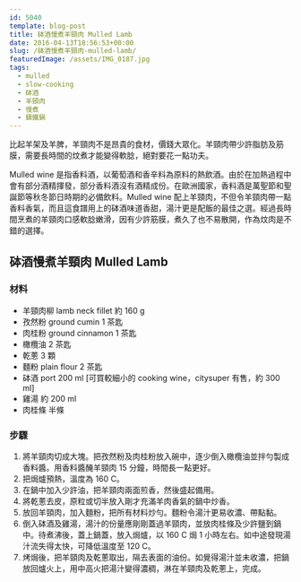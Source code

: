 ```yaml
---
id: 5040
template: blog-post
title: 砵酒慢煮羊頸肉 Mulled Lamb
date: 2016-04-13T18:56:53+00:00
slug: /砵酒慢煮羊頸肉-mulled-lamb/
featuredImage: /assets/IMG_0187.jpg
tags:
  - mulled
  - slow-cooking
  - 砵酒
  - 羊頸肉
  - 慢煮
  - 鑄鐵鍋
---
```

比起羊架及羊脾，羊頸肉不是昂貴的食材，價錢大眾化。羊頸肉帶少許脂肪及筋膜，需要長時間的炆煮才能變得軟腍，絕對要花一點功夫。

Mulled wine 是指香料酒，以葡萄酒和香辛料為原料的熱飲酒。由於在加熱過程中會有部分酒精揮發，部分香料酒沒有酒精成份。在歐洲國家，香料酒是萬聖節和聖誕節等秋冬節日時期的必備飲料。Mulled wine 配上羊頸肉，不但令羊頸肉帶一點香料香氣，而且這食譜用上的砵酒味道香甜，湯汁更是配飯的最佳之選。經過長時間烹煮的羊頸肉口感軟腍嫩滑，因有少許筋膜，煮久了也不易散開，作為炆肉是不錯的選擇。

<!--more-->

## 砵酒慢煮羊頸肉 Mulled Lamb

### 材料

* 羊頸肉柳 lamb neck fillet 約 160 g
* 孜然粉 ground cumin 1 茶匙
* 肉桂粉 ground cinnamon 1 茶匙
* 橄欖油 2 茶匙
* 乾蔥 3 顆
* 麵粉 plain flour 2 茶匙
* 砵酒 port 200 ml [可買較細小的 cooking wine，citysuper 有售，約 300 ml]
* 雞湯 約 200 ml
* 肉桂條 半條

### 步驟

  1. 將羊頸肉切成大塊。把孜然粉及肉桂粉放入碗中，逐少倒入橄欖油並拌勻製成香料醬。用香料醬醃羊頸肉 15 分鐘，時間長一點更好。
  2. 把焗爐預熱，溫度為 160 C。
  3. 在鍋中加入少許油，把羊頸肉兩面煎香，然後盛起備用。
  4. 將乾蔥去皮，原粒或切半放入剛才充滿羊肉香氣的鍋中炒香。
  5. 放回羊頸肉，加入麵粉，把所有材料炒勻。麵粉令湯汁更易收濃、帶點黏。
  6. 倒入砵酒及雞湯，湯汁的份量應剛剛蓋過羊頸肉，並放肉桂條及少許鹽到鍋中。待煮沸後，蓋上鍋蓋，放入焗爐，以 160 C 焗 1 小時左右。如中途發現湯汁流失得太快，可降低溫度至 120 C。
  7. 烤焗後，把羊頸肉及乾蔥取出，隔去表面的油份。如覺得湯汁並未收濃，把鍋放回爐火上，用中高火把湯汁變得濃稠，淋在羊頸肉及乾蔥上，完成。